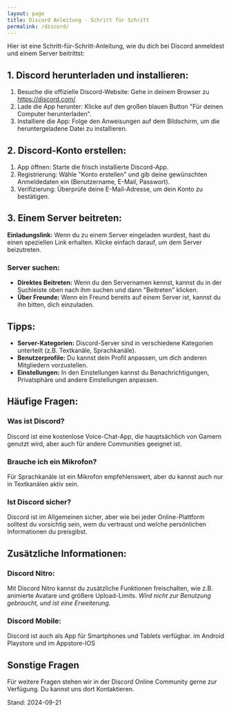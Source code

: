 ```yaml
---
layout: page
title: Discord Anleitung - Schritt für Schritt
permalink: /discord/
---
```


Hier ist eine Schritt-für-Schritt-Anleitung, wie du dich bei Discord anmeldest und einem Server beitrittst:

## 1. Discord herunterladen und installieren:

1. Besuche die offizielle Discord-Website: Gehe in deinem Browser zu https://discord.com/
2. Lade die App herunter: Klicke auf den großen blauen Button "Für deinen Computer herunterladen".
3. Installiere die App: Folge den Anweisungen auf dem Bildschirm, um die heruntergeladene Datei zu installieren.

## 2. Discord-Konto erstellen:

1. App öffnen: Starte die frisch installierte Discord-App.
2. Registrierung: Wähle "Konto erstellen" und gib deine gewünschten Anmeldedaten ein (Benutzername, E-Mail, Passwort).
3. Verifizierung: Überprüfe deine E-Mail-Adresse, um dein Konto zu bestätigen.

## 3. Einem Server beitreten:

**Einladungslink:** Wenn du zu einem Server eingeladen wurdest, hast du einen speziellen Link erhalten. Klicke einfach darauf, um dem Server beizutreten.

### Server suchen:

- **Direktes Beitreten:** Wenn du den Servernamen kennst, kannst du in der Suchleiste oben nach ihm suchen und dann "Beitreten" klicken.
- **Über Freunde:** Wenn ein Freund bereits auf einem Server ist, kannst du ihn bitten, dich einzuladen.

## Tipps:

- **Server-Kategorien:** Discord-Server sind in verschiedene Kategorien unterteilt (z.B. Textkanäle, Sprachkanäle).
- **Benutzerprofile:** Du kannst dein Profil anpassen, um dich anderen Mitgliedern vorzustellen.
- **Einstellungen:** In den Einstellungen kannst du Benachrichtigungen, Privatsphäre und andere Einstellungen anpassen.

## Häufige Fragen:

### Was ist Discord? 

Discord ist eine kostenlose Voice-Chat-App, die hauptsächlich von Gamern genutzt wird, aber auch für andere Communities geeignet ist.

### Brauche ich ein Mikrofon? 

Für Sprachkanäle ist ein Mikrofon empfehlenswert, aber du kannst auch nur in Textkanälen aktiv sein.

### Ist Discord sicher? 

Discord ist im Allgemeinen sicher, aber wie bei jeder Online-Plattform solltest du vorsichtig sein, wem du vertraust und welche persönlichen Informationen du preisgibst.

## Zusätzliche Informationen:

### Discord Nitro: 

Mit Discord Nitro kannst du zusätzliche Funktionen freischalten, wie z.B. animierte Avatare und größere Upload-Limits. *Wird nicht zur Benutzung gebraucht, und ist eine Erweiterung.*

### Discord Mobile: 

Discord ist auch als App für Smartphones und Tablets verfügbar. im Android Playstore und im Appstore-IOS

## Sonstige Fragen

Für weitere Fragen stehen wir in der Discord Online Community gerne zur Verfügung. Du kannst uns dort Kontaktieren. 

Stand: 2024-09-21
